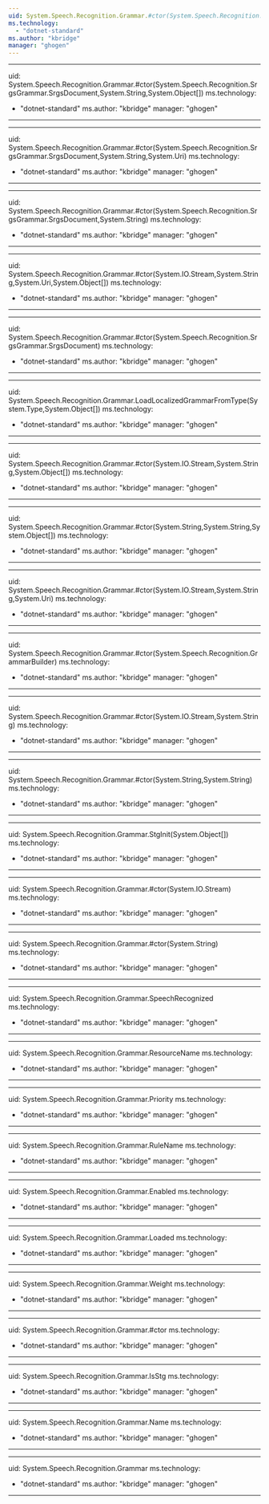 ```yaml
---
uid: System.Speech.Recognition.Grammar.#ctor(System.Speech.Recognition.SrgsGrammar.SrgsDocument,System.String,System.Uri,System.Object[])
ms.technology: 
  - "dotnet-standard"
ms.author: "kbridge"
manager: "ghogen"
---
```


---
uid: System.Speech.Recognition.Grammar.#ctor(System.Speech.Recognition.SrgsGrammar.SrgsDocument,System.String,System.Object[])
ms.technology: 
  - "dotnet-standard"
ms.author: "kbridge"
manager: "ghogen"
---

---
uid: System.Speech.Recognition.Grammar.#ctor(System.Speech.Recognition.SrgsGrammar.SrgsDocument,System.String,System.Uri)
ms.technology: 
  - "dotnet-standard"
ms.author: "kbridge"
manager: "ghogen"
---

---
uid: System.Speech.Recognition.Grammar.#ctor(System.Speech.Recognition.SrgsGrammar.SrgsDocument,System.String)
ms.technology: 
  - "dotnet-standard"
ms.author: "kbridge"
manager: "ghogen"
---

---
uid: System.Speech.Recognition.Grammar.#ctor(System.IO.Stream,System.String,System.Uri,System.Object[])
ms.technology: 
  - "dotnet-standard"
ms.author: "kbridge"
manager: "ghogen"
---

---
uid: System.Speech.Recognition.Grammar.#ctor(System.Speech.Recognition.SrgsGrammar.SrgsDocument)
ms.technology: 
  - "dotnet-standard"
ms.author: "kbridge"
manager: "ghogen"
---

---
uid: System.Speech.Recognition.Grammar.LoadLocalizedGrammarFromType(System.Type,System.Object[])
ms.technology: 
  - "dotnet-standard"
ms.author: "kbridge"
manager: "ghogen"
---

---
uid: System.Speech.Recognition.Grammar.#ctor(System.IO.Stream,System.String,System.Object[])
ms.technology: 
  - "dotnet-standard"
ms.author: "kbridge"
manager: "ghogen"
---

---
uid: System.Speech.Recognition.Grammar.#ctor(System.String,System.String,System.Object[])
ms.technology: 
  - "dotnet-standard"
ms.author: "kbridge"
manager: "ghogen"
---

---
uid: System.Speech.Recognition.Grammar.#ctor(System.IO.Stream,System.String,System.Uri)
ms.technology: 
  - "dotnet-standard"
ms.author: "kbridge"
manager: "ghogen"
---

---
uid: System.Speech.Recognition.Grammar.#ctor(System.Speech.Recognition.GrammarBuilder)
ms.technology: 
  - "dotnet-standard"
ms.author: "kbridge"
manager: "ghogen"
---

---
uid: System.Speech.Recognition.Grammar.#ctor(System.IO.Stream,System.String)
ms.technology: 
  - "dotnet-standard"
ms.author: "kbridge"
manager: "ghogen"
---

---
uid: System.Speech.Recognition.Grammar.#ctor(System.String,System.String)
ms.technology: 
  - "dotnet-standard"
ms.author: "kbridge"
manager: "ghogen"
---

---
uid: System.Speech.Recognition.Grammar.StgInit(System.Object[])
ms.technology: 
  - "dotnet-standard"
ms.author: "kbridge"
manager: "ghogen"
---

---
uid: System.Speech.Recognition.Grammar.#ctor(System.IO.Stream)
ms.technology: 
  - "dotnet-standard"
ms.author: "kbridge"
manager: "ghogen"
---

---
uid: System.Speech.Recognition.Grammar.#ctor(System.String)
ms.technology: 
  - "dotnet-standard"
ms.author: "kbridge"
manager: "ghogen"
---

---
uid: System.Speech.Recognition.Grammar.SpeechRecognized
ms.technology: 
  - "dotnet-standard"
ms.author: "kbridge"
manager: "ghogen"
---

---
uid: System.Speech.Recognition.Grammar.ResourceName
ms.technology: 
  - "dotnet-standard"
ms.author: "kbridge"
manager: "ghogen"
---

---
uid: System.Speech.Recognition.Grammar.Priority
ms.technology: 
  - "dotnet-standard"
ms.author: "kbridge"
manager: "ghogen"
---

---
uid: System.Speech.Recognition.Grammar.RuleName
ms.technology: 
  - "dotnet-standard"
ms.author: "kbridge"
manager: "ghogen"
---

---
uid: System.Speech.Recognition.Grammar.Enabled
ms.technology: 
  - "dotnet-standard"
ms.author: "kbridge"
manager: "ghogen"
---

---
uid: System.Speech.Recognition.Grammar.Loaded
ms.technology: 
  - "dotnet-standard"
ms.author: "kbridge"
manager: "ghogen"
---

---
uid: System.Speech.Recognition.Grammar.Weight
ms.technology: 
  - "dotnet-standard"
ms.author: "kbridge"
manager: "ghogen"
---

---
uid: System.Speech.Recognition.Grammar.#ctor
ms.technology: 
  - "dotnet-standard"
ms.author: "kbridge"
manager: "ghogen"
---

---
uid: System.Speech.Recognition.Grammar.IsStg
ms.technology: 
  - "dotnet-standard"
ms.author: "kbridge"
manager: "ghogen"
---

---
uid: System.Speech.Recognition.Grammar.Name
ms.technology: 
  - "dotnet-standard"
ms.author: "kbridge"
manager: "ghogen"
---

---
uid: System.Speech.Recognition.Grammar
ms.technology: 
  - "dotnet-standard"
ms.author: "kbridge"
manager: "ghogen"
---
